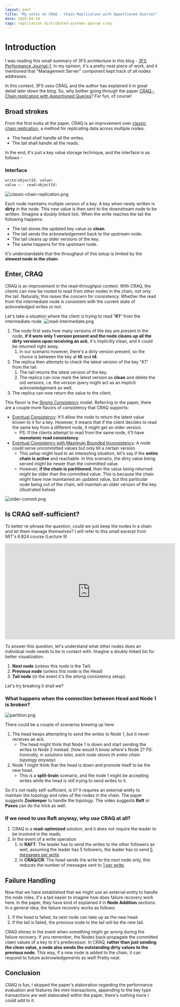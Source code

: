 ```yaml
---
layout: post
title: "My notes on CRAQ - Chain Replication with Apportioned Queries"
date: 2025-04-19
tags: replication distributed-systems quorum craq
---
```


# Introduction
I was reading this small summary of 3FS architecture in this blog - [3FS Performance Journal-1](https://maknee.github.io/blog/2025/3FS-Performance-Journal-1/). 
In my opinion, it's a pretty neat piece of work, and it mentioned that "Management Server" component kept track of all nodes addresses.

In this context, 3FS uses CRAQ, and the author has explained it in great detail later down the blog.
So, why bother going through the paper [CRAQ - Chain replication with Apportioned Queries](https://pdos.csail.mit.edu/6.824/papers/craq.pdf)? For fun, of course!


## Broad strokes
From the first looks at the paper, CRAQ is an improvement over [classic chain replication](https://www.cs.cornell.edu/home/rvr/papers/OSDI04.pdf), a method for replicating data across
multiple nodes.
- The head shall handle all the writes.
- The tail shall handle all the reads.

In the end, it's just a key value storage technique, and the interface is as follows -
### Interface

```go
write(objectId, value)
value <-- read(objectId)
```
![classic-chain-replication.png]({{site.baseurl}}/assets/images/posts/2025-04-19-craq-reading/classic-chain-replication.png)

Each node maintains multiple version of a key. A key when newly written is **dirty** in the node. This new value is then sent to the downstream node to be written. 
(Imagine a doubly linked list). When the write reaches the tail the following happens:
- The tail stores the updated key value as **clean**.
- The tail sends the acknowledgement back to the upstream node.
- The tail cleans up older versions of the key.
- The same happens for the upstream node.

It's understandable that the throughput of this setup is limited by the **slowest node in the chain**.

## Enter, CRAQ
CRAQ is an improvement in the read-throughput context. With CRAQ, the clients can now be routed to read from other nodes in the chain, not only the tail.
Naturally, this raises the concern for consistency. Whether the read from the intermediate node is consistent with the current state of acknowledged writes or not.

Let's take a situation where the client is trying to read "**K1**" from the intermediate node.
![read-intermediate.png]({{site.baseurl}}/assets/images/posts/2025-04-19-craq-reading/read-intermediate-query.png)

1. The node first sees how many versions of the key are present in the node, **if it were only 1 version present and the node cleans up all the dirty versions upon receiving an ack**, it's implicitly clean, and it could be returned right away. 
   1. In our scenario however, there's a dirty version present, so the choice is between the key at **t0** and **t4**.
2. The replica then attempts to check the latest version of the key "K1" from the tail.
   1. The tail returns the latest version of the key.
   2. The replica can now mark the latest version as **clean** and delete the old versions, i.e. the version query might act as an implicit acknowledgement as well.
3. The replica can now return the value to the client.

This flavor is the <ins>Strong Consistency</ins> model. Referring to the paper, there are a couple more flavors of consistency that CRAQ supports:
- <ins>Eventual Consistency</ins>: It'll allow the node to return the latest value known to it for a key. However, it means that if the client decides to read the same key from a different node, it might get an older version.
  - PS: If the clients attempt to read from the same node, it'll have **monotonic read consistency**.
- <ins>Eventual Consistency with Maximum Bounded Inconsistency</ins>: A node could serve uncommitted values but only till a certain version.
  - This setup might lead to an interesting situation, let's say if the **entire chain is active** and reachable. In this scenario, the dirty value being served _might be_ newer than the committed value.
  - However, **if the chain is partitioned**, then the value being returned _might be_ older than the committed value. This is because the chain might have now maintained an updated value, but this particular node being out of the chain, will maintain an older version of the key. (illustrated below) 

![older-commit.png]({{site.baseurl}}/assets/images/posts/2025-04-19-craq-reading/partitioned-node.png)

## Is CRAQ self-sufficient?
To better re-phrase the question, could we just keep the nodes in a chain and let them manage themselves? I will refer to this small excerpt from MIT's 6.824 course (Lecture 9)

<iframe width="560" height="315" src="https://www.youtube-nocookie.com/embed/IXHzbCuADt0?si=ASnXkvxXHQXjfKrg&amp;start=4300" title="YouTube video player" frameborder="0" allow="accelerometer; autoplay; clipboard-write; encrypted-media; gyroscope; picture-in-picture; web-share" referrerpolicy="strict-origin-when-cross-origin" allowfullscreen></iframe>

To answer this question, let's understand what other nodes does an individual node needs to be in contact with. Imagine a doubly linked list for better visualization.
1. **Next node** (unless this node is the Tail)
2. **Previous node** (unless this node is the Head)
3. **Tail node** (in the event it's the strong consistency setup).

Let's try breaking it shall we?

### What happens when the connection between Head and Node 1 is broken?
![partition.png]({{site.baseurl}}/assets/images/posts/2025-04-19-craq-reading/partition.png)

There could be a couple of scenarios brewing up here:
1. The head keeps attempting to send the writes to Node 1, but it never receives an ack. 
   - The head might think that Node 1 is down and start sending the writes to Node 2 instead. (how would it know where's Node 2? _PS: Ironically, in solutions later, each node stores th entire chain topology anyway_)
2. Node 1 might think that the head is down and promote itself to be the new head. 
   - This is a **split-brain** scenario, and the node 1 might be accepting writes while the head is still trying to send writes to it.

So it's not really self-sufficient, is it? It requires an external entity to maintain the topology and roles of the nodes in the chain.
The paper suggests **Zookeeper** to handle the topology. The video suggests **Raft** or **Paxos** can do the trick as well.

### If we need to use Raft anyway, why use CRAQ at all?
1. CRAQ is a **read-optimized** solution, and it does not require the leader to be involved in the reads.
2. In the event of a write operation
   1. In **RAFT**: The leader has to send the writes to the other followers as well, assuming the leader has 5 followers, the leader has to send <ins>5 messages per write</ins>.
   2. In **CRAQ/CR**: The head sends the write to the next node only, this reduces the number of messages sent to <ins>1 per write</ins>.

## Failure Handling 
Now that we have established that we might use an external entity to handle the node roles, it's a tad easier to imagine how does failure recovery work here. In the paper, they have kind of explained it in **Node Addition** sections.
In a general idea, the failure recovery works as follows:
1. If the head is failed, its next node can take up as the new head.
2. If the tail is failed, the previous node to the tail will be the new tail.

CRAQ shines in the event when something might go wrong during the failure recovery. If you remember, the Nodes back-propagate the committed claen values of a key to it's predecessor. In CRAQ, 
**rather than just sending the clean value, a node also sends the outstanding dirty values to the previous node**. This way, if a new node is added to the chain, it can respond to future acknowledgements as well! Pretty neat. 

## Conclusion
CRAQ is fun, I skipped the paper's elaboration regarding the performance evaluation and features like mini-transactions, appending to the key type transactions are well elaborated within the paper, there's nothing more I could add to it.
